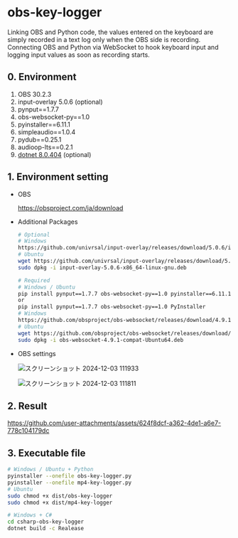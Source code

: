 # obs-key-logger
Linking OBS and Python code, the values entered on the keyboard are simply recorded in a text log only when the OBS side is recording. Connecting OBS and Python via WebSocket to hook keyboard input and logging input values as soon as recording starts.

## 0. Environment

1. OBS 30.2.3
2. input-overlay 5.0.6 (optional)
3. pynput==1.7.7
4. obs-websocket-py==1.0
5. pyinstaller==6.11.1
6. simpleaudio==1.0.4
7. pydub==0.25.1
8. audioop-lts==0.2.1
9. [dotnet 8.0.404](https://learn.microsoft.com/ja-jp/dotnet/core/install/windows#install-with-visual-studio-code) (optional)

## 1. Environment setting

- OBS

  https://obsproject.com/ja/download

- Additional Packages

  ```bash
  # Optional
  # Windows
  https://github.com/univrsal/input-overlay/releases/download/5.0.6/input-overlay-5.0.6-windows-x64-Installer.exe
  # Ubuntu
  wget https://github.com/univrsal/input-overlay/releases/download/5.0.6/input-overlay-5.0.6-x86_64-linux-gnu.deb
  sudo dpkg -i input-overlay-5.0.6-x86_64-linux-gnu.deb

  # Required
  # Windows / Ubuntu
  pip install pynput==1.7.7 obs-websocket-py==1.0 pyinstaller==6.11.1
  or
  pip install pynput==1.7.7 obs-websocket-py==1.0 PyInstaller
  # Windows
  https://github.com/obsproject/obs-websocket/releases/download/4.9.1-compat/obs-websocket-4.9.1-compat-Qt6-Windows-Installer.exe
  # Ubuntu
  wget https://github.com/obsproject/obs-websocket/releases/download/4.9.1-compat/obs-websocket-4.9.1-compat-Ubuntu64.deb
  sudo dpkg -i obs-websocket-4.9.1-compat-Ubuntu64.deb
  ```

- OBS settings

  ![スクリーンショット 2024-12-03 111933](https://github.com/user-attachments/assets/42a56116-46f7-479b-94ac-2830f3a3dc0e)

  ![スクリーンショット 2024-12-03 111811](https://github.com/user-attachments/assets/a514478e-63cf-401e-86b5-02b345c15863)

## 2. Result

https://github.com/user-attachments/assets/624f8dcf-a362-4de1-a6e7-778c104179dc

## 3. Executable file

```bash
# Windows / Ubuntu + Python
pyinstaller --onefile obs-key-logger.py
pyinstaller --onefile mp4-key-logger.py
# Ubuntu
sudo chmod +x dist/obs-key-logger
sudo chmod +x dist/mp4-key-logger

# Windows + C#
cd csharp-obs-key-logger
dotnet build -c Realease
```

